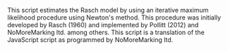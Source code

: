 This script estimates the Rasch model by using an iterative maximum likelihood procedure using Newton's method.
This procedure was initially developed by Rasch (1960) and implemented by Pollitt (2012) and NoMoreMarking ltd. among others.
This script is a translation of the JavaScript script as programmed by NoMoreMarking ltd.